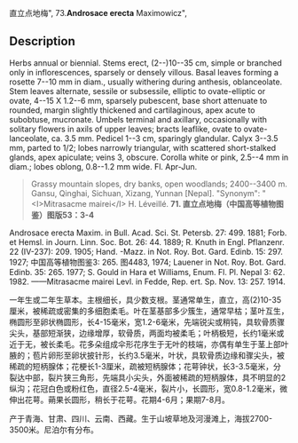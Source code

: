 直立点地梅",
73.**Androsace erecta** Maximowicz",

## Description
Herbs annual or biennial. Stems erect, (2--)10--35 cm, simple or branched only in inflorescences, sparsely or densely villous. Basal leaves forming a rosette 7--10 mm in diam., usually withering during anthesis, oblanceolate. Stem leaves alternate, sessile or subsessile, elliptic to ovate-elliptic or ovate, 4--15 X 1.2--6 mm, sparsely pubescent, base short attenuate to rounded, margin slightly thickened and cartilaginous, apex acute to subobtuse, mucronate. Umbels terminal and axillary, occasionally with solitary flowers in axils of upper leaves; bracts leaflike, ovate to ovate-lanceolate, ca. 3.5 mm. Pedicel 1--3 cm, sparingly glandular. Calyx 3--3.5 mm, parted to 1/2; lobes narrowly triangular, with scattered short-stalked glands, apex apiculate; veins 3, obscure. Corolla white or pink, 2.5--4 mm in diam.; lobes oblong, 0.8--1.2 mm wide. Fl. Apr-Jun.

> Grassy mountain slopes, dry banks, open woodlands; 2400--3400 m. Gansu, Qinghai, Sichuan, Xizang, Yunnan [Nepal].
  "Synonym": "&lt;I&gt;Mitrasacme mairei&lt;/I&gt; H. Léveillé.
**71. 直立点地梅（中国高等植物图鉴）图版53：3-4**

Androsace erecta Maxim. in Bull. Acad. Sci. St. Petersb. 27: 499. 1881; Forb. et Hemsl. in Journ. Linn. Soc. Bot. 26: 44. 1889; R. Knuth in Engl. Pflanzenr. 22 (IV-237): 209. 1905; Hand. -Mazz. in Not. Roy. Bot. Gard. Edinb. 15: 297. 1927; 中国高等植物图鉴3: 265. 图4483, 1974; Lauener in Not. Roy. Bot. Gard. Edinb. 35: 265. 1977; S. Gould in Hara et Williams, Enum. Fl. Pl. Nepal 3: 62. 1982. ——Mitrasacme mairei Levl. in Fedde, Rep. ert. Sp. Nov. 13: 257. 1914.

一年生或二年生草本。主根细长，具少数支根。茎通常单生，直立，高(2)10-35厘米，被稀疏或密集的多细胞柔毛。叶在茎基部多少簇生，通常早枯；茎叶互生，椭圆形至卵状椭圆形，长4-15毫米，宽1.2-6毫米，先端锐尖或稍钝，具软骨质骤尖头，基部短渐狭，边缘增厚，软骨质，两面均被柔毛；叶柄极短，长约1毫米或近于无，被长柔毛。花多朵组成伞形花序生于无叶的枝端，亦偶有单生于茎上部叶腋的；苞片卵形至卵状披针形，长约3.5毫米，叶状，具软骨质边缘和骤尖头，被稀疏的短柄腺体；花梗长1-3厘米，疏被短柄腺体；花萼钟状，长3-3.5毫米，分裂达中部，裂片狭三角形，先端具小尖头，外面被稀疏的短柄腺体，具不明显的2纵沟；花冠白色或粉红色，直径2.5-4毫米，裂片小，长圆形，宽0.8-1.2毫米，微伸出花萼。蒴果长圆形，稍长于花萼。花期4-6月；果期7-8月。

产于青海、甘肃、四川、云南、西藏。生于山坡草地及河漫滩上，海拔2700-3500米。尼泊尔有分布。
